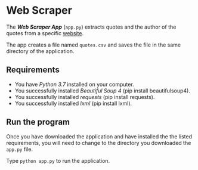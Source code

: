 # Web Scraper

The _**Web Scraper App**_ (`app.py`) extracts quotes and the author of the quotes
from a specific [website](http://quotes.toscrape.com/tag/inspirational/). 

The app creates a file named `quotes.csv` and saves the file in the same
directory of the application.


## Requirements

* You have *Python 3.7* installed on your computer.
* You successfully installed *Beautiful Soup 4* (pip install beautifulsoup4).
* You successfully installed *requests* (pip install requests).
* You successfully installed *lxml* (pip install lxml).

## Run the program

Once you have downloaded the application and have installed the the listed 
requirements, you will need to change to the directory you downloaded the 
`app.py` file.

Type `python app.py` to run the application.